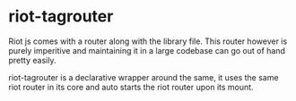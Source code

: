 # riot-tagrouter
Riot js comes with a router along with the library file. This router however is purely imperitive and maintaining it in a large codebase can go out of hand pretty easily.

riot-tagrouter is a declarative wrapper around the same, it uses the same riot router in its core and auto starts the riot router upon its mount.